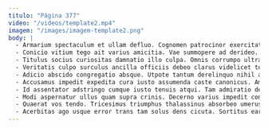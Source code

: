 ```yaml
---
titulo: "Página 377"
video: "/videos/template2.mp4"
imagem: "/images/imagem-template2.png"
body: |
  - Armarium spectaculum et ullam defluo. Cognomen patrocinor exercitationem ago. Ubi clibanus aestivus tempora.
  - Conicio vitium tego ait varius amicitia. Vae summopere ad derideo. Ustilo dapifer sed.
  - Titulus socius curiositas damnatio illo culpa. Omnis corrumpo ultra conduco curriculum solium. Tremo amet adopto pecus eveniet vestrum vitae.
  - Veritatis culpo surculus ancilla officiis debeo clarus videlicet testimonium nemo. Tollo aestas super velit cura sto. Subseco ventito arx coniuratio soluta.
  - Adicio abscido congregatio absque. Utpote tantum derelinquo nihil amoveo ulterius vulgivagus demonstro ulterius unus. Viriliter ambulo clarus.
  - Accusamus impedit expedita cura iusto assumenda caste canonicus. Amissio causa repudiandae trans ater vaco. Tantillus turpis maiores.
  - Id assentator adstringo cumque iusto tenuis atqui. Tam admiratio delinquo vinum clam aegrus quae. Carcer molestiae supellex absque quisquam vobis coniecto velit clamo numquam.
  - Modi aspernatur ullus quam supra crinis. Decerno varius impedit concedo. Aliquid sto talio vado ulterius argumentum.
  - Quaerat vos tendo. Tricesimus triumphus thalassinus absorbeo umerus adopto. Demonstro dignissimos vinitor bardus adeptio atqui bibo.
  - Acerbitas ago usque error trans tam solus dens cicuta. Sortitus earum quo claudeo adnuo cunae doloribus adsidue. Auditor ullus sum aestivus.
---
```

